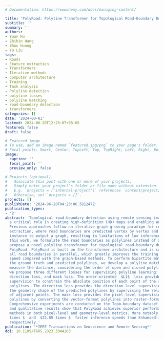 ```yaml
---
# Documentation: https://wowchemy.com/docs/managing-content/

title: 'PolyRoad: Polyline Transformer for Topological Road-Boundary Detection'
subtitle: ''
summary: ''
authors:
- Yuan Hu
- Zhibin Wang
- Zhou Huang
- Yu Liu
tags:
- Roads
- Feature extraction
- Transformers
- Iterative methods
- Computer architecture
- Training
- Task analysis
- Polyline detection
- polyline losses
- polyline matching
- road-boundary detection
- transformers
categories: []
date: '2024-00-01'
lastmod: 2024-06-20T12:23:07+08:00
featured: false
draft: false

# Featured image
# To use, add an image named `featured.jpg/png` to your page's folder.
# Focal points: Smart, Center, TopLeft, Top, TopRight, Left, Right, BottomLeft, Bottom, BottomRight.
image:
  caption: ''
  focal_point: ''
  preview_only: false

# Projects (optional).
#   Associate this post with one or more of your projects.
#   Simply enter your project's folder or file name without extension.
#   E.g. `projects = ["internal-project"]` references `content/project/deep-learning/index.md`.
#   Otherwise, set `projects = []`.
projects: []
publishDate: '2024-06-20T04:23:06.581247Z'
publication_types:
- '2'
abstract: 'Topological road-boundary detection using remote sensing imagery plays
  a critical role in creating high-definition (HD) maps and enabling autonomous driving.
  Previous approaches follow an iterative graph-growing paradigm for road-boundary
  extraction, where road boundaries are predicted vertex by vertex and instance by
  instance to output a graph, resulting in limitations of low inference speed. In
  this work, we formulate the road boundaries as polylines instead of a graph and
  propose a novel polyline transformer for topological road-boundary detection, termed
  PolyRoad. PolyRoad is built on the transformer architecture and is capable of detecting
  all road boundaries in parallel, which greatly improves the training and inference
  speed compared with the graph-based methods. To perform bipartite matching between
  the ground truth and predicted polylines, we develop a polyline matching cost to
  measure the distance, considering the order of open and closed polylines. In addition,
  we propose three different losses for supervising polyline learning: the order-oriented  $L1$  loss,
  direction loss, and mask loss. The order-oriented  $L1$  loss provides the point-level
  supervision to constrain the absolute position of each point of the road-boundary
  polylines. The direction loss provides the direction-level supervision to constrain
  the geometry shape of the predicted polylines by supervising the relative position
  of adjacent points. The mask loss provides the pixel-level supervision of the predicted
  polylines by converting the vector-format polylines into raster-format binary masks.
  Comprehensive experiments are conducted on the Topo-boundary dataset. Quantitative
  and qualitative results show that PolyRoad achieves superior performance than prior
  methods in both pixel-level and geometry-level metrics. More notably, PolyRoad achieves  $3.37
  times $  and  $22.85 times $  faster inference speeds than Enhanced-iCurb and VecRoad,
  respectively.'
publication: '*IEEE Transactions on Geoscience and Remote Sensing*'
doi: 10.1109/TGRS.2023.3344103
---
```


